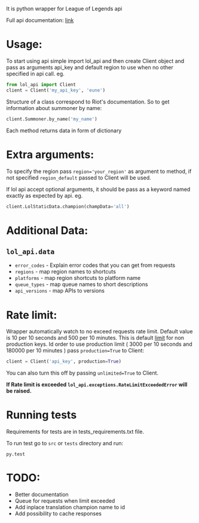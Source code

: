 It is python wrapper for League of Legends api

Full api documentation: [link](https://developer.riotgames.com/api/methods)

# Usage:
To start using api simple import lol_api and then create Client object and pass as arguments api_key and default region to use when no other specified in api call.
eg.
```python
from lol_api import Client
client = Client('my_api_key', 'eune')
```
Structure of a class correspond to Riot's documentation.
So to get information about summoner by name:
```python
client.Summoner.by_name('my_name')
```

Each method returns data in form of dictionary

# Extra arguments:
To specify the region pass `region='your_region'` as argument to method, if not specified `region_default` passed to Client will be used.

If lol api accept optional arguments, it should be pass as a keyword named exactly as expected by api. eg.
```python
client.LolStaticData.champion(champData='all')
```


# Additional Data:
##  `lol_api.data`
* `error_codes` - Explain error codes that you can get from requests
* `regions` - map region names to shortcuts
* `platforms` - map region shortcuts to platform name
* `queue_types` - map queue names to short descriptions
* `api_versions` - map APIs to versions


# Rate limit:
Wrapper automatically watch to no exceed requests rate limit. Default value is 10 per 10 seconds and 500 per 10 minutes.
This is default [limit](https://developer.riotgames.com/docs/api-keys) for non production keys.
Id order to use production limit ( 3000 per 10 seconds and 180000 per 10 minutes ) pass `production=True` to Client:
```python
client = Client('api_key', production=True) 
```
You can also turn this off by passing `unlimited=True` to Client.

**If Rate limit is exceeded `lol_api.exceptions.RateLimitExceededError` will be raised.**

# Running tests
Requirements for tests are in tests_requirements.txt file.

To run test go to `src` or `tests` directory and run:

`py.test`


# TODO:
* Better documentation
* Queue for requests when limit exceeded
* Add inplace translation champion name to id
* Add possibility to cache responses
